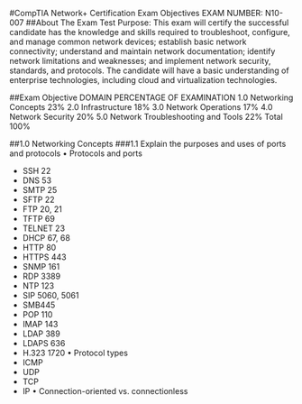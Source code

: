 #CompTIA Network+ Certification Exam Objectives EXAM NUMBER: N10-007
##About The Exam
Test Purpose: This exam will certify the successful candidate has the knowledge and skills required
to troubleshoot, configure, and manage common network devices; establish basic network
connectivity; understand and maintain network documentation; identify network limitations and
weaknesses; and implement network security, standards, and protocols. The candidate will have a
basic understanding of enterprise technologies, including cloud and virtualization technologies.

##Exam Objective
DOMAIN    PERCENTAGE OF EXAMINATION
1.0       Networking Concepts 23%
2.0       Infrastructure 18%
3.0       Network Operations 17%
4.0       Network Security 20%
5.0       Network Troubleshooting and Tools 22%
Total     100%

##1.0 Networking Concepts
###1.1 Explain the purposes and uses of ports and protocols
• Protocols and ports
- SSH 22
- DNS 53
- SMTP 25
- SFTP 22
- FTP 20, 21
- TFTP 69
- TELNET 23
- DHCP 67, 68
- HTTP 80
- HTTPS 443
- SNMP 161
- RDP 3389
- NTP 123
- SIP 5060, 5061
- SMB445
- POP 110
- IMAP 143
- LDAP 389
- LDAPS 636
- H.323 1720
• Protocol types
- ICMP
- UDP
- TCP
- IP
• Connection-oriented vs. connectionless

